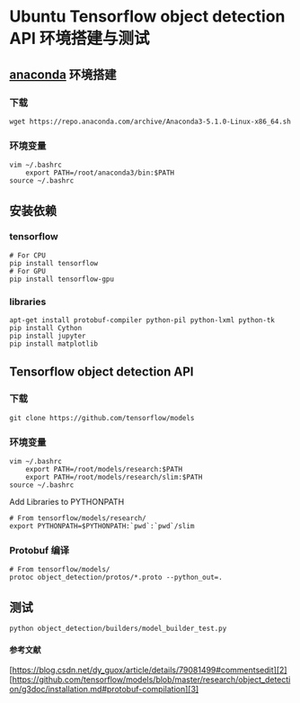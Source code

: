 # Ubuntu Tensorflow object detection API 环境搭建与测试

## [anaconda][1] 环境搭建
### 下载
```
wget https://repo.anaconda.com/archive/Anaconda3-5.1.0-Linux-x86_64.sh
```

### 环境变量
```
vim ~/.bashrc
    export PATH=/root/anaconda3/bin:$PATH
source ~/.bashrc
```

## 安装依赖
### tensorflow
```
# For CPU
pip install tensorflow
# For GPU
pip install tensorflow-gpu
```

### libraries 
```
apt-get install protobuf-compiler python-pil python-lxml python-tk
pip install Cython
pip install jupyter
pip install matplotlib
```

## Tensorflow object detection API 
### 下载
```
git clone https://github.com/tensorflow/models
```

### 环境变量
```
vim ~/.bashrc
    export PATH=/root/models/research:$PATH
    export PATH=/root/models/research/slim:$PATH
source ~/.bashrc
```
Add Libraries to PYTHONPATH
```
# From tensorflow/models/research/
export PYTHONPATH=$PYTHONPATH:`pwd`:`pwd`/slim
```
### Protobuf 编译
```
# From tensorflow/models/  
protoc object_detection/protos/*.proto --python_out=.  
```
## 测试
```
python object_detection/builders/model_builder_test.py  
```

#### 参考文献
[https://blog.csdn.net/dy_guox/article/details/79081499#commentsedit][2]
[https://github.com/tensorflow/models/blob/master/research/object_detection/g3doc/installation.md#protobuf-compilation][3]


[1]: https://www.anaconda.com/
[2]: https://blog.csdn.net/dy_guox/article/details/79081499#commentsedit
[3]: https://github.com/tensorflow/models/blob/master/research/object_detection/g3doc/installation.md#protobuf-compilation
